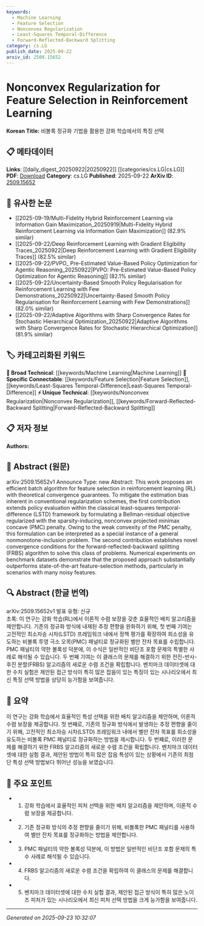 ```yaml
---
keywords:
  - Machine Learning
  - Feature Selection
  - Nonconvex Regularization
  - Least-Squares Temporal-Difference
  - Forward-Reflected-Backward Splitting
category: cs.LG
publish_date: 2025-09-22
arxiv_id: 2509.15652
---
```


<!-- KEYWORD_LINKING_METADATA:
{
  "processed_timestamp": "2025-09-23T10:32:07.369664",
  "vocabulary_version": "1.0",
  "selected_keywords": [
    "Machine Learning",
    "Feature Selection",
    "Nonconvex Regularization",
    "Least-Squares Temporal-Difference",
    "Forward-Reflected-Backward Splitting"
  ],
  "rejected_keywords": [],
  "similarity_scores": {
    "Machine Learning": 0.8,
    "Feature Selection": 0.75,
    "Nonconvex Regularization": 0.7,
    "Least-Squares Temporal-Difference": 0.8,
    "Forward-Reflected-Backward Splitting": 0.7
  },
  "extraction_method": "AI_prompt_based",
  "budget_applied": true,
  "candidates_json": {
    "candidates": [
      {
        "surface": "Reinforcement Learning",
        "canonical": "Machine Learning",
        "aliases": [
          "RL"
        ],
        "category": "broad_technical",
        "rationale": "Reinforcement Learning is a key subfield of Machine Learning, providing strong connectivity to related topics.",
        "novelty_score": 0.45,
        "connectivity_score": 0.9,
        "specificity_score": 0.7,
        "link_intent_score": 0.8
      },
      {
        "surface": "Feature Selection",
        "canonical": "Feature Selection",
        "aliases": [
          "Variable Selection"
        ],
        "category": "specific_connectable",
        "rationale": "Feature Selection is crucial for improving model performance and is widely applicable across various domains.",
        "novelty_score": 0.55,
        "connectivity_score": 0.85,
        "specificity_score": 0.8,
        "link_intent_score": 0.75
      },
      {
        "surface": "Nonconvex Regularization",
        "canonical": "Nonconvex Regularization",
        "aliases": [
          "Non-convex Penalty"
        ],
        "category": "unique_technical",
        "rationale": "Nonconvex Regularization is a specialized technique that offers novel approaches to optimization problems.",
        "novelty_score": 0.7,
        "connectivity_score": 0.6,
        "specificity_score": 0.85,
        "link_intent_score": 0.7
      },
      {
        "surface": "Least-Squares Temporal-Difference",
        "canonical": "Least-Squares Temporal-Difference",
        "aliases": [
          "LSTD"
        ],
        "category": "specific_connectable",
        "rationale": "LSTD is a specific method in reinforcement learning for policy evaluation, linking to advanced RL techniques.",
        "novelty_score": 0.6,
        "connectivity_score": 0.75,
        "specificity_score": 0.9,
        "link_intent_score": 0.8
      },
      {
        "surface": "Forward-Reflected-Backward Splitting",
        "canonical": "Forward-Reflected-Backward Splitting",
        "aliases": [
          "FRBS"
        ],
        "category": "unique_technical",
        "rationale": "FRBS is a novel algorithmic approach, expanding the toolkit for solving nonmonotone-inclusion problems.",
        "novelty_score": 0.8,
        "connectivity_score": 0.65,
        "specificity_score": 0.9,
        "link_intent_score": 0.7
      }
    ],
    "ban_list_suggestions": [
      "Batch Algorithm",
      "Estimation Bias",
      "Benchmark Datasets"
    ]
  },
  "decisions": [
    {
      "candidate_surface": "Reinforcement Learning",
      "resolved_canonical": "Machine Learning",
      "decision": "linked",
      "scores": {
        "novelty": 0.45,
        "connectivity": 0.9,
        "specificity": 0.7,
        "link_intent": 0.8
      }
    },
    {
      "candidate_surface": "Feature Selection",
      "resolved_canonical": "Feature Selection",
      "decision": "linked",
      "scores": {
        "novelty": 0.55,
        "connectivity": 0.85,
        "specificity": 0.8,
        "link_intent": 0.75
      }
    },
    {
      "candidate_surface": "Nonconvex Regularization",
      "resolved_canonical": "Nonconvex Regularization",
      "decision": "linked",
      "scores": {
        "novelty": 0.7,
        "connectivity": 0.6,
        "specificity": 0.85,
        "link_intent": 0.7
      }
    },
    {
      "candidate_surface": "Least-Squares Temporal-Difference",
      "resolved_canonical": "Least-Squares Temporal-Difference",
      "decision": "linked",
      "scores": {
        "novelty": 0.6,
        "connectivity": 0.75,
        "specificity": 0.9,
        "link_intent": 0.8
      }
    },
    {
      "candidate_surface": "Forward-Reflected-Backward Splitting",
      "resolved_canonical": "Forward-Reflected-Backward Splitting",
      "decision": "linked",
      "scores": {
        "novelty": 0.8,
        "connectivity": 0.65,
        "specificity": 0.9,
        "link_intent": 0.7
      }
    }
  ]
}
-->

# Nonconvex Regularization for Feature Selection in Reinforcement Learning

**Korean Title:** 비볼록 정규화 기법을 활용한 강화 학습에서의 특징 선택

## 📋 메타데이터

**Links**: [[daily_digest_20250922|20250922]] [[categories/cs.LG|cs.LG]]
**PDF**: [Download](https://arxiv.org/pdf/2509.15652.pdf)
**Category**: cs.LG
**Published**: 2025-09-22
**ArXiv ID**: [2509.15652](https://arxiv.org/abs/2509.15652)

## 🔗 유사한 논문
- [[2025-09-19/Multi-Fidelity Hybrid Reinforcement Learning via Information Gain Maximization_20250919|Multi-Fidelity Hybrid Reinforcement Learning via Information Gain Maximization]] (82.9% similar)
- [[2025-09-22/Deep Reinforcement Learning with Gradient Eligibility Traces_20250922|Deep Reinforcement Learning with Gradient Eligibility Traces]] (82.5% similar)
- [[2025-09-22/PVPO_ Pre-Estimated Value-Based Policy Optimization for Agentic Reasoning_20250922|PVPO: Pre-Estimated Value-Based Policy Optimization for Agentic Reasoning]] (82.1% similar)
- [[2025-09-22/Uncertainty-Based Smooth Policy Regularisation for Reinforcement Learning with Few Demonstrations_20250922|Uncertainty-Based Smooth Policy Regularisation for Reinforcement Learning with Few Demonstrations]] (82.0% similar)
- [[2025-09-22/Adaptive Algorithms with Sharp Convergence Rates for Stochastic Hierarchical Optimization_20250922|Adaptive Algorithms with Sharp Convergence Rates for Stochastic Hierarchical Optimization]] (81.9% similar)

## 🏷️ 카테고리화된 키워드
**🧠 Broad Technical**: [[keywords/Machine Learning|Machine Learning]]
**🔗 Specific Connectable**: [[keywords/Feature Selection|Feature Selection]], [[keywords/Least-Squares Temporal-Difference|Least-Squares Temporal-Difference]]
**⚡ Unique Technical**: [[keywords/Nonconvex Regularization|Nonconvex Regularization]], [[keywords/Forward-Reflected-Backward Splitting|Forward-Reflected-Backward Splitting]]

## 📋 저자 정보

**Authors:** 

## 📄 Abstract (원문)

arXiv:2509.15652v1 Announce Type: new 
Abstract: This work proposes an efficient batch algorithm for feature selection in reinforcement learning (RL) with theoretical convergence guarantees. To mitigate the estimation bias inherent in conventional regularization schemes, the first contribution extends policy evaluation within the classical least-squares temporal-difference (LSTD) framework by formulating a Bellman-residual objective regularized with the sparsity-inducing, nonconvex projected minimax concave (PMC) penalty. Owing to the weak convexity of the PMC penalty, this formulation can be interpreted as a special instance of a general nonmonotone-inclusion problem. The second contribution establishes novel convergence conditions for the forward-reflected-backward splitting (FRBS) algorithm to solve this class of problems. Numerical experiments on benchmark datasets demonstrate that the proposed approach substantially outperforms state-of-the-art feature-selection methods, particularly in scenarios with many noisy features.

## 🔍 Abstract (한글 번역)

arXiv:2509.15652v1 발표 유형: 신규  
초록: 이 연구는 강화 학습(RL)에서 이론적 수렴 보장을 갖춘 효율적인 배치 알고리즘을 제안합니다. 기존의 정규화 방식에 내재된 추정 편향을 완화하기 위해, 첫 번째 기여는 고전적인 최소자승 시차(LSTD) 프레임워크 내에서 정책 평가를 확장하여 희소성을 유도하는 비볼록 투영 극소 오목(PMC) 패널티로 정규화된 벨만 잔차 목표를 수립합니다. PMC 패널티의 약한 볼록성 덕분에, 이 수식은 일반적인 비단조 포함 문제의 특별한 사례로 해석될 수 있습니다. 두 번째 기여는 이 클래스의 문제를 해결하기 위한 전진-반사-후진 분할(FRBS) 알고리즘의 새로운 수렴 조건을 확립합니다. 벤치마크 데이터셋에 대한 수치 실험은 제안된 접근 방식이 특히 많은 잡음이 있는 특징이 있는 시나리오에서 최신 특징 선택 방법을 상당히 능가함을 보여줍니다.

## 📝 요약

이 연구는 강화 학습에서 효율적인 특성 선택을 위한 배치 알고리즘을 제안하며, 이론적 수렴 보장을 제공합니다. 첫 번째로, 기존의 정규화 방식에서 발생하는 추정 편향을 줄이기 위해, 고전적인 최소자승 시차(LSTD) 프레임워크 내에서 벨만 잔차 목표를 희소성을 유도하는 비볼록 PMC 페널티로 정규화하는 방법을 제시합니다. 두 번째로, 이러한 문제를 해결하기 위한 FRBS 알고리즘의 새로운 수렴 조건을 확립합니다. 벤치마크 데이터셋에 대한 실험 결과, 제안된 방법이 특히 많은 잡음 특성이 있는 상황에서 기존의 최첨단 특성 선택 방법보다 뛰어난 성능을 보였습니다.

## 🎯 주요 포인트

- 1. 강화 학습에서 효율적인 피처 선택을 위한 배치 알고리즘을 제안하며, 이론적 수렴 보장을 제공합니다.
- 2. 기존 정규화 방식의 추정 편향을 줄이기 위해, 비볼록한 PMC 패널티를 사용하여 벨만 잔차 목표를 정규화하는 방법을 제안합니다.
- 3. PMC 패널티의 약한 볼록성 덕분에, 이 방법은 일반적인 비단조 포함 문제의 특수 사례로 해석될 수 있습니다.
- 4. FRBS 알고리즘의 새로운 수렴 조건을 확립하여 이 클래스의 문제를 해결합니다.
- 5. 벤치마크 데이터셋에 대한 수치 실험 결과, 제안된 접근 방식이 특히 많은 노이즈 피처가 있는 시나리오에서 최신 피처 선택 방법을 크게 능가함을 보여줍니다.


---

*Generated on 2025-09-23 10:32:07*